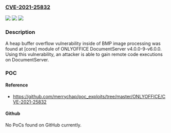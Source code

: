 ### [CVE-2021-25832](https://cve.mitre.org/cgi-bin/cvename.cgi?name=CVE-2021-25832)
![](https://img.shields.io/static/v1?label=Product&message=n%2Fa&color=blue)
![](https://img.shields.io/static/v1?label=Version&message=n%2Fa&color=blue)
![](https://img.shields.io/static/v1?label=Vulnerability&message=n%2Fa&color=brighgreen)

### Description

A heap buffer overflow vulnerability inside of BMP image processing was found at [core] module of ONLYOFFICE DocumentServer v4.0.0-9-v6.0.0. Using this vulnerability, an attacker is able to gain remote code executions on DocumentServer.

### POC

#### Reference
- https://github.com/merrychap/poc_exploits/tree/master/ONLYOFFICE/CVE-2021-25832

#### Github
No PoCs found on GitHub currently.

